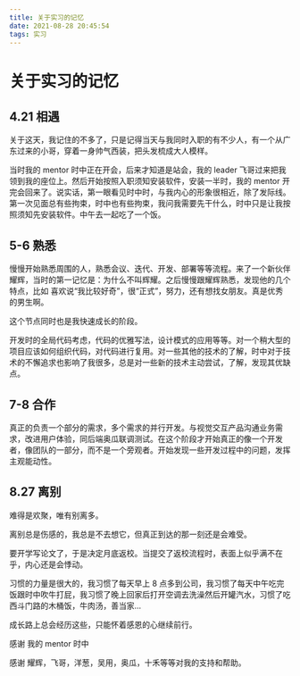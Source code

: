 ```yaml
---
title: 关于实习的记忆
date: 2021-08-28 20:45:54
tags: 实习
---
```


# 关于实习的记忆

## 4.21 相遇

关于这天，我记住的不多了，只是记得当天与我同时入职的有不少人，有一个从广东过来的小哥，穿着一身帅气西装，把头发梳成大人模样。

当时我的 mentor 时中正在开会，后来才知道是站会，我的 leader 飞哥过来把我领到我的座位上。然后开始按照入职须知安装软件，安装一半时，我的 mentor 开完会回来了。说实话，第一眼看见时中时，与我内心的形象很相近，除了发际线。第一次见面总有些拘束，时中也有些拘束，我问我需要先干什么，时中只是让我按照须知先安装软件。中午去一起吃了一个饭。

## 5-6 熟悉

慢慢开始熟悉周围的人，熟悉会议、迭代、开发、部署等等流程。来了一个新伙伴耀辉，当时的第一记忆是：为什么不叫辉耀。之后慢慢跟耀辉熟悉，发现他的几个特点，比如 喜欢说“我比较好奇”，很“正式”，努力，还有想找女朋友。真是优秀的男生啊。

这个节点同时也是我快速成长的阶段。

开发时的全局代码考虑，代码的优雅写法，设计模式的应用等等。对一个稍大型的项目应该如何组织代码，对代码进行复用。对一些其他的技术的了解，时中对于技术的不懈追求也影响了我很多，总是对一些新的技术主动尝试，了解，发现其优缺点。

## 7-8 合作

真正的负责一个部分的需求，多个需求的并行开发。与视觉交互产品沟通业务需求，改进用户体验，同后端奥瓜联调测试。在这个阶段才开始真正的像一个开发者，像团队的一部分，而不是一个旁观者。开始发现一些开发过程中的问题，发挥主观能动性。

## 8.27 离别

难得是欢聚，唯有别离多。

离别总是伤感的，我总是不去想它，但真正到达的那一刻还是会难受。

要开学写论文了，于是决定月底返校。当提交了返校流程时，表面上似乎满不在乎，内心还是会悸动。

习惯的力量是很大的，我习惯了每天早上 8 点多到公司，我习惯了每天中午吃完饭跟时中吹牛打屁，我习惯了晚上回家后打开空调去洗澡然后开罐汽水，习惯了吃西斗门路的木桶饭，牛肉汤，善当家...

成长路上总会经历这些，只能怀着感恩的心继续前行。

感谢 我的 mentor 时中

感谢 耀辉，飞哥，洋葱，吴用，奥瓜，十禾等等对我的支持和帮助。
